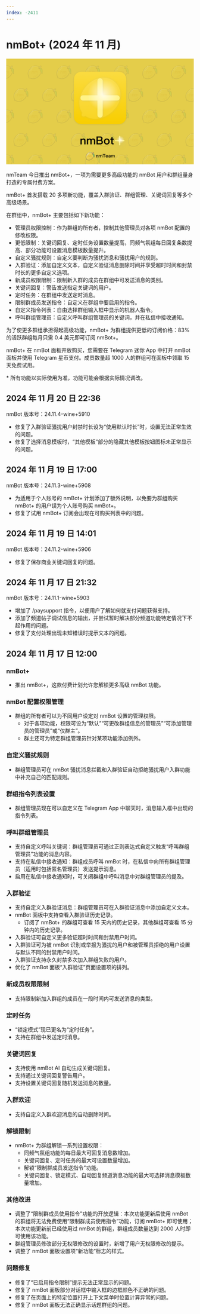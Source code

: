 ```yaml
---
index: -2411
---
```


# nmBot+ (2024 年 11 月)

![nmBot+](../img/update-pictures/nmBot%20plus.png)

nmTeam 今日推出 nmBot+，一项为需要更多高级功能的 nmBot 用户和群组量身打造的专属付费方案。

nmBot+ 首发搭载 20 多项新功能，覆盖入群验证、群组管理、关键词回复等多个高级场景。

在群组中，nmBot+ 主要包括如下新功能：

- 管理员权限控制：作为群组的所有者，控制其他管理员对各项 nmBot 配置的修改权限。
- 更低限制：关键词回复、定时任务设置数量提高，同频气氛组每日回复条数提高、部分功能可设置消息模板数量提升。
- 自定义骚扰规则：自定义要判断为骚扰消息和骚扰用户的规则。
- 入群验证：添加自定义文本，自定义验证消息删除时间并享受超时时间和封禁时长的更多自定义选项。
- 新成员权限限制：限制新入群的成员在群组中可发送消息的类别。
- 关键词回复：警告发送指定关键词的用户。
- 定时任务：在群组中发送定时消息。
- 限制群成员发送指令：自定义在群组中要启用的指令。
- 自定义指令列表：自由选择群组输入框中显示的机器人指令。
- 呼叫群组管理员：自定义呼叫群组管理员的关键词，并在私信中接收通知。

为了使更多群组承担得起高级功能，nmBot+ 为群组提供更低的订阅价格：83% 的活跃群组每月只需 0.4 美元即可订阅 nmBot+。

nmBot+ 在 nmBot 面板开放购买，您需要在 Telegram 迷你 App 中打开 nmBot 面板并使用 Telegram 星币支付。成员数量超 1000 人的群组可在面板中领取 15 天免费试用。

\* 所有功能以实际使用为准，功能可能会根据实际情况调改。

## 2024 年 11 月 20 日 22:36
nmBot 版本号：24.11.4-wine+5910

- 修复了入群验证骚扰用户封禁时长设为“使用默认时长”时，设置无法正常生效的问题。
- 修复了选择消息模板时，“其他模板”部分的隐藏其他模板按钮图标未正常显示的问题。

## 2024 年 11 月 19 日 17:00
nmBot 版本号：24.11.3-wine+5908

- 为适用于个人账号的 nmBot+ 计划添加了额外说明，以免要为群组购买 nmBot+ 的用户误为个人账号购买 nmBot+。
- 修复了试用 nmBot+ 订阅会出现在可购买列表中的问题。

## 2024 年 11 月 19 日 14:01
nmBot 版本号：24.11.2-wine+5906

- 修复了保存商业关键词回复的问题。

## 2024 年 11 月 17 日 21:32
nmBot 版本号：24.11.1-wine+5903

- 增加了 /paysupport 指令，以便用户了解如何就支付问题获得支持。
- 添加了频道帖子调试信息的输出，并尝试暂时解决部分频道功能特定情况下不起作用的问题。
- 修复了支付处理出现未知错误时提示文本的问题。

## 2024 年 11 月 17 日 12:00
### <nmbot-plus-icon></nmbot-plus-icon> nmBot+
- 推出 nmBot+，这款付费计划允许您解锁更多高级 nmBot 功能。

### <nmbot-plus-icon></nmbot-plus-icon> nmBot 配置权限管理 
- 群组的所有者可以为不同用户设定对 nmBot 设置的管理权限。
    - 对于各项功能，权限可设为“默认”“可更改群组信息的管理员”“可添加管理员的管理员”或“仅群主”。
    - 群主还可为特定群组管理员针对某项功能添加例外。

### <nmbot-plus-icon></nmbot-plus-icon> 自定义骚扰规则
- 群组管理员可在 nmBot 骚扰消息拦截和入群验证自动拒绝骚扰用户入群功能中补充自己的匹配规则。

### <nmbot-plus-icon></nmbot-plus-icon> 群组指令列表设置 
- 群组管理员现在可以自定义在 Telegram App 中聊天时，消息输入框中出现的指令列表。

### <nmbot-plus-icon></nmbot-plus-icon> 呼叫群组管理员
- 支持自定义呼叫关键词：群组管理员可通过正则表达式自定义触发“呼叫群组管理员”功能的消息内容。
- 支持在私信中接收通知：群组成员呼叫 nmBot 时，在私信中向所有群组管理员（适用时包括匿名管理员）发送提示消息。
- 启用在私信中接收通知时，可关闭群组中呼叫消息中对群组管理员的提及。

### 入群验证
- <nmbot-plus-icon></nmbot-plus-icon> 支持自定义入群验证消息：群组管理员可在入群验证消息中添加自定义文本。
- nmBot 面板中支持查看入群验证历史记录。
    - <nmbot-plus-icon></nmbot-plus-icon> 订阅了 nmBot+ 的群组可查看 15 天内的历史记录，其他群组可查看 15 分钟内的历史记录。 
- <nmbot-plus-icon></nmbot-plus-icon> 入群验证可自定义更多验证超时时间和封禁用户时间。
- <nmbot-plus-icon></nmbot-plus-icon> 入群验证可为被 nmBot 识别或举报为骚扰的用户和被管理员拒绝的用户设置与默认不同的封禁用户时间。
- <nmbot-plus-icon></nmbot-plus-icon> 入群验证支持永久封禁多次加入群组失败的用户。
- 优化了 nmBot 面板“入群验证”页面设置项的排列。

### <nmbot-plus-icon></nmbot-plus-icon> 新成员权限限制
- 支持限制新加入群组的成员在一段时间内可发送消息的类型。

### 定时任务
- “锁定模式”现已更名为“定时任务”。
- <nmbot-plus-icon></nmbot-plus-icon> 支持在群组中发送定时消息。

### <nmbot-plus-icon></nmbot-plus-icon> 关键词回复
- 支持使用 nmBot AI 自动生成关键词回复。
- 支持通过关键词回复警告用户。
- 支持设置关键词回复随机发送消息的数量。

### <nmbot-plus-icon></nmbot-plus-icon> 入群欢迎
- 支持自定义入群欢迎消息的自动删除时间。

### <nmbot-plus-icon></nmbot-plus-icon> 解锁限制
- nmBot+ 为群组解锁一系列设置权限：
    - 同频气氛组功能的每日最大可回复消息数增加。
    - 关键词回复、定时任务的最大可设置数量增加。
    - 解锁“限制群成员发送指令”功能。
    - 关键词回复、锁定模式、自动回复频道消息功能的最大可选择消息模板数量增加。

### 其他改进
- 调整了“限制群成员使用指令”功能的开放逻辑：本次功能更新后使用 nmBot 的群组将无法免费使用“限制群成员使用指令”功能，订阅 nmBot+ 即可使用；本次功能更新前已经使用过 nmBot 的群组，群组成员数量达到 2000 人时即可使用该功能。
- 群组管理员修改部分无权限修改的设置时，新增了用户无权限修改的提示。
- 调整了 nmBot 面板设置项“新功能”标志的样式。

### 问题修复
- 修复了“已启用指令限制”提示无法正常显示的问题。
- 修复了 nmBot 面板部分对话框中输入框的边框颜色不正确的问题。
- 修复了在页面上的特定位置打开上下文菜单时位置计算异常的问题。
- 修复了 nmBot 面板无法正确显示话题群组的问题。
